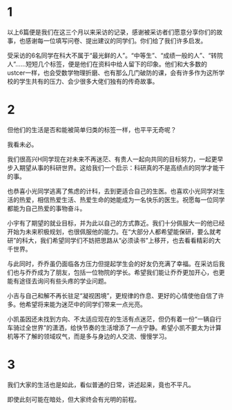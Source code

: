 # 1
以上6篇便是我们在这三个月以来采访的记录，感谢被采访者们愿意分享你们的故事，也感谢每一位填写问卷、提出建议的同学们。你们给了我们许多启发。

受采访的6名同学在科大不属于“最光鲜的人”。“中等生”、“成绩一般的人”、“转院人”……短短几个标签，便是他们在资料中给人留下的印象。他们和大多数的ustcer一样，也会受数学物理折磨、也有那么几门破防的课，会有许多作为这所学校的学生共有的压力、会少很多大佬们独有的传奇故事。

# 2
但他们的生活是否和能被简单归类的标签一样，也平平无奇呢？

我看未必。

我们很高兴H同学现在对未来不再迷茫、有贵人一起向共同的目标努力，一起更早步入期望从事的科研世界。这给我们一个启示：科研真的不是高绩点的同学才能干的事。

也恭喜小光同学逃离了焦虑的计科，去到更适合自己的生医。也喜欢小光同学对生活的热爱，相信热爱生活、热爱生命的她能成为一名快乐的医生。祝愿每一位同学都能为自己热爱的事物奋斗。

小宇有了期望的就业目标，并为此以自己的方式靠近。我们十分佩服大一的他已经开始为未来积极规划，也很佩服他的能力。在“大部分人都希望能保研，要么就考研”的科大，我们希望同学们不妨把思路从“必须读书”上移开，也去看看精彩的大千世界。

与此同时，乔乔虽仍面临各方压力但提起学生会的好友仍充满了幸福。在采访后我们也与乔乔成为了朋友，包括一位物院的学长。希望我们能让乔乔更加开心，也更能有途径去询问有些头疼的学业问题。

小吉与自己和解不再长驻足“凝视困境”，更规律的作息、更好的心情使他自信了许多。他希望将来能为迷茫中的同学们带来一点光亮。

小凯虽因还未找到方向、不太适应现在的生活有点迷茫，但仍有着一份“一辆自行车骑过全世界”的潇洒，给快节奏的生活增添了一点宁静。希望小凯不要太为计算机等不了解的领域叹气，而是多与身边的人交流、慢慢学习。

# 3
我们大家的生活也是如此，看似普通的日常，讲述起来，竟也不平凡。

即使此刻可能在暗处，但大家终会有光明的前程。